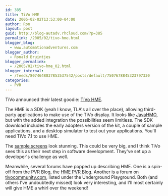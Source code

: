 ```yaml
---
id: 385
title: TiVo HME
date: 2005-02-02T13:53:00-04:00
author: Ron
layout: post
guid: http://blog-autadv.rhcloud.com/?p=385
permalink: /2005/02/tivo-hme.html
blogger_blog:
  - www.automationadventures.com
blogger_author:
  - Ronald Bruintjes
blogger_permalink:
  - /2005/02/tivo-hme_02.html
blogger_internal:
  - /feeds/8074648837853537542/posts/default/7507678845323797330
categories:
  - PVR
---
```

TiVo announced their latest goodie: [TiVo HME](http://www.tivo.com/4.3.hme.asp).

The HME is a SDK (yeah I know, TLA's all over the place), allowing third-party applications to make use of the TiVo display. It looks like [JavaHMO,](http://javahmo.sourceforge.net/) but with the added integration the possibilities seem limitless. The SDK download includes the early adopters version of the kit, a couple of sample applications, and a desktop simulator to test out your applications. You'll need TiVo 7.1 to use HME.

The [sample screens](http://tivohme.sourceforge.net/?page=screenshots) look stunning. This could be very big, and I think TiVo sees this as their next step in software development. They've set up a developer's challenge as well.

Meanwhile, several forums have popped up describing HME. One is a spin-off from the PVR Blog, the [HME PVR Blog](http://hme.pvrblog.com/). Another is a forum on [tivocommunity.com](http://www.tivocommunity.com/), listed under the Underground Playground. Both (and others I've undoubtedly missed) look very interesting, and I'll most certainly will give HME a whirl over the weekend!